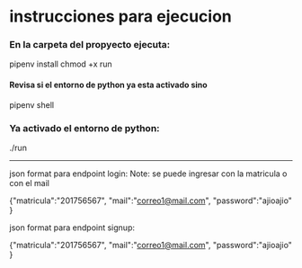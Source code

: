 # instrucciones para ejecucion

### En la carpeta del propyecto ejecuta:

pipenv install
chmod +x run

#### Revisa si el entorno de python ya esta activado sino

pipenv shell

### Ya activado el entorno de python:

./run

---------------------------------------------------------
json format para endpoint login:
Note: se puede ingresar con la matricula o con el mail 

{"matricula":"201756567",
 "mail":"correo1@mail.com",
"password":"ajioajio"
}

json format para endpoint signup:

{"matricula":"201756567",
 "mail":"correo1@mail.com",
"password":"ajioajio"
}


